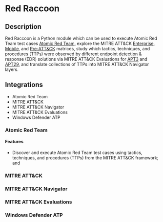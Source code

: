 # Red Raccoon

## Description


Red Raccoon is a Python module which can be used to execute Atomic Red Team test cases [Atomic Red Team](https://github.com/redcanaryco/atomic-red-team), explore the MITRE ATT&CK [Enterprise](https://attack.mitre.org/matrices/enterprise/), [Mobile](https://attack.mitre.org/matrices/mobile/), and [Pre-ATT&CK](https://attack.mitre.org/matrices/pre/) matrices, study which tactics, techniques, and procedures (TTPs) were observed by different endpoint detection & response (EDR) solutions via MITRE ATT&CK Evaluations for [APT3](https://attackevals.mitre.org/evaluations.html?round=APT3) and [APT29](https://attackevals.mitre.org/evaluations.html?round=APT29), and translate collections of TTPs into MITRE ATT&CK Navigator layers.


## Integrations

- Atomic Red Team
- MITRE ATT&CK
- MITRE ATT&CK Navigator
- MITRE ATT&CK Evaluations
- Windows Defender ATP

### Atomic Red Team

#### Features
- Discover and execute Atomic Red Team test cases using tactics, techniques, and procedures (TTPs) from the MITRE ATT&CK framework; and

### MITRE ATT&CK

### MITRE ATT&CK Navigator

### MITRE ATT&CK Evaluations

### Windows Defender ATP

